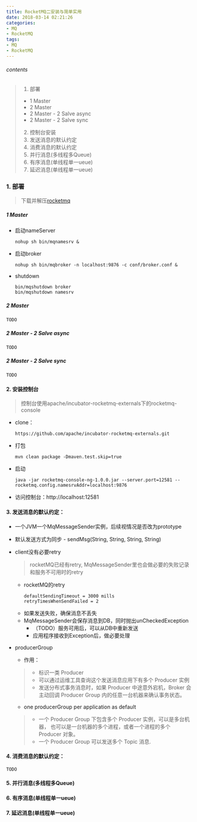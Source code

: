 ```yaml
---
title: RocketMQ二安装与简单实用
date: 2018-03-14 02:21:26
categories: 
- MQ
- RocketMQ
tags:
- MQ
- RocketMQ
---
```


###### contents
>1. 部署
>* 1 Master
>* 2 Master
>* 2 Master - 2 Salve async
>* 2 Master - 2 Salve sync
>2. 控制台安装
>3. 发送消息的默认约定
>4. 消费消息的默认约定
>5. 并行消息(多线程多Queue)
>6. 有序消息(单线程单一ueue)
>7. 延迟消息(单线程单一ueue)

### 1. 部署
>   下载并解压[rocketmq](http://mirrors.tuna.tsinghua.edu.cn/apache/incubator/rocketmq/4.0.0-incubating/rocketmq-all-4.0.0-incubating-bin-release.zip )
##### 1 Master
* 启动nameServer
    ```
    nohup sh bin/mqnamesrv &
    ```
* 启动broker
    ```
    nohup sh bin/mqbroker -n localhost:9876 -c conf/broker.conf &
    ```
* shutdown
    ```
    bin/mqshutdown broker
    bin/mqshutdown namesrv
    ```
##### 2 Master
    TODO
    
##### 2 Master - 2 Salve async
    TODO
    
##### 2 Master - 2 Salve sync

    TODO
<!--more-->
#### 2. 安装控制台
>控制台使用apache/incubator-rocketmq-externals下的rocketmq-console
* clone：
    ```
    https://github.com/apache/incubator-rocketmq-externals.git
    ```
* 打包
    ```
    mvn clean package -Dmaven.test.skip=true
    ```
* 启动
    ```
    java -jar rocketmq-console-ng-1.0.0.jar --server.port=12581 --rocketmq.config.namesrvAddr=localhost:9876
    ```
* 访问控制台：http://localhost:12581

#### 3. 发送消息的默认约定：
* 一个JVM一个MqMessageSender实例，后续视情况是否改为prototype
* 默认发送方式为同步 - sendMsg(String, String, String, String)
* client没有必要retry
    > rocketMQ已经有retry, MqMessageSender里也会做必要的失败记录和服务不可用时的retry
    * rocketMQ的retry
        ```
        defaultSendingTimeout = 3000 mills
        retryTimesWhenSendFailed = 2
        ```
    * 如果发送失败，确保消息不丢失
    * MqMessageSender会保存消息到DB，同时抛出unCheckedException
        * （TODO）服务可用后，可以从DB中重新发送
        * 应用程序接收到Exception后，做必要处理
* producerGroup
    * 作用：
    >* 标识一类 Producer
    >* 可以通过运维工具查询这个发送消息应用下有多个 Producer 实例
    >* 发送分布式事务消息时，如果 Producer 中途意外宕机，Broker 会主动回调 Producer Group 内的任意一台机器来确认事务状态。
    
    * one producerGroup per application as default
    >* 一个 Producer Group 下包含多个 Producer 实例，可以是多台机器， 也可以是一台机器的多个进程，或者一个进程的多个 Producer 对象。
    >* 一个 Producer Group 可以发送多个 Topic 消息.

#### 4. 消费消息的默认约定：
    TODO
#### 5. 并行消息(多线程多Queue)

#### 6. 有序消息(单线程单一ueue)

#### 7. 延迟消息(单线程单一ueue)